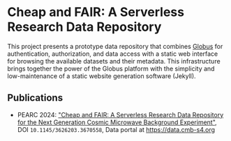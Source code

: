 # Cheap and FAIR: A Serverless Research Data Repository

This project presents a prototype data repository that combines [Globus](https://globus.org) for authentication, authorization, and data access with a static web interface for browsing the available datasets and their metadata. This infrastructure brings together the power of the Globus platform with the simplicity and low-maintenance of a static website generation software (Jekyll).

## Publications

* PEARC 2024: ["Cheap and FAIR: A Serverless Research Data Repository for the Next Generation Cosmic Microwave Background Experiment"](https://dl.acm.org/doi/10.1145/3626203.3670558), DOI `10.1145/3626203.3670558`, Data portal at <https://data.cmb-s4.org>
